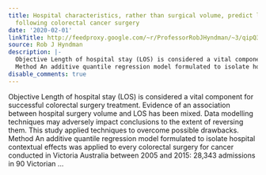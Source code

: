 ```yaml
---
title: Hospital characteristics, rather than surgical volume, predict length of stay
  following colorectal cancer surgery
date: '2020-02-01'
linkTitle: http://feedproxy.google.com/~r/ProfessorRobJHyndman/~3/qipQ3XvufRU/
source: Rob J Hyndman
description: |-
  Objective Length of hospital stay (LOS) is considered a vital component for successful colorectal surgery treatment. Evidence of an association between hospital surgery volume and LOS has been mixed. Data modelling techniques may adversely impact conclusions to the extent of reversing them. This study applied techniques to overcome possible drawbacks.
  Method An additive quantile regression model formulated to isolate hospital contextual effects was applied to every colorectal surgery for cancer conducted in Victoria Australia between 2005 and 2015: 28,343 admissions in 90 Victorian ...
disable_comments: true
---
```

Objective Length of hospital stay (LOS) is considered a vital component for successful colorectal surgery treatment. Evidence of an association between hospital surgery volume and LOS has been mixed. Data modelling techniques may adversely impact conclusions to the extent of reversing them. This study applied techniques to overcome possible drawbacks.
Method An additive quantile regression model formulated to isolate hospital contextual effects was applied to every colorectal surgery for cancer conducted in Victoria Australia between 2005 and 2015: 28,343 admissions in 90 Victorian ...